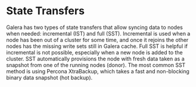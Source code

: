 # State Transfers

Galera has two types of state transfers that allow syncing data to nodes when needed: incremental (IST) and full (SST). Incremental is used when a node has been out of a cluster for some time, and once it rejoins the other nodes has the missing write sets still in Galera cache. Full SST is helpful if incremental is not possible, especially when a new node is added to the cluster. SST automatically provisions the node with fresh data taken as a snapshot from one of the running nodes (donor). The most common SST method is using Percona XtraBackup, which takes a fast and non-blocking binary data snapshot (hot backup).